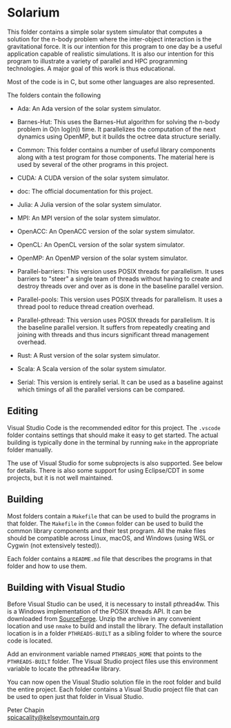 
# Solarium

This folder contains a simple solar system simulator that computes a solution for the n-body
problem where the inter-object interaction is the gravitational force. It is our intention for
this program to one day be a useful application capable of realistic simulations. It is also our
intention for this program to illustrate a variety of parallel and HPC programming technologies.
A major goal of this work is thus educational.

Most of the code is in C, but some other languages are also represented.

The folders contain the following

+ Ada: An Ada version of the solar system simulator.

+ Barnes-Hut: This uses the Barnes-Hut algorithm for solving the n-body problem in O(n log(n))
  time. It parallelizes the computation of the next dynamics using OpenMP, but it builds the
  octree data structure serially.

+ Common: This folder contains a number of useful library components along with a test program
  for those components. The material here is used by several of the other programs in this
  project.

+ CUDA: A CUDA version of the solar system simulator.

+ doc: The official documentation for this project.

+ Julia: A Julia version of the solar system simulator.

+ MPI: An MPI version of the solar system simulator.

+ OpenACC: An OpenACC version of the solar system simulator.

+ OpenCL: An OpenCL version of the solar system simulator.

+ OpenMP: An OpenMP version of the solar system simulator.

+ Parallel-barriers: This version uses POSIX threads for parallelism. It uses barriers to
  "steer" a single team of threads without having to create and destroy threads over and over as
  is done in the baseline parallel version.

+ Parallel-pools: This version uses POSIX threads for parallelism. It uses a thread pool to
  reduce thread creation overhead.

+ Parallel-pthread: This version uses POSIX threads for parallelism. It is the baseline parallel
  version. It suffers from repeatedly creating and joining with threads and thus incurs
  significant thread management overhead.

+ Rust: A Rust version of the solar system simulator.

+ Scala: A Scala version of the solar system simulator.

+ Serial: This version is entirely serial. It can be used as a baseline against which timings of
  all the parallel versions can be compared.

## Editing

Visual Studio Code is the recommended editor for this project. The `.vscode` folder contains
settings that should make it easy to get started. The actual building is typically done in
the terminal by running `make` in the appropriate folder manually.

The use of Visual Studio for some subprojects is also supported. See below for details. There is
also some support for using Eclipse/CDT in some projects, but it is not well maintained.

## Building

Most folders contain a `Makefile` that can be used to build the programs in that folder. The
`Makefile` in the `Common` folder can be used to build the common library components and their
test program. All the make files should be compatible across Linux, macOS, and Windows (using
WSL or Cygwin (not extensively tested)).

Each folder contains a `README.md` file that describes the programs in that folder and how to
use them.

## Building with Visual Studio

Before Visual Studio can be used, it is necessary to install pthread4w. This is a Windows
implementation of the POSIX threads API. It can be downloaded from
[SourceForge](https://sourceforge.net/projects/pthreads4w/). Unzip the archive in any convenient
location and use `nmake` to build and install the library. The default installation location is
in a folder `PTHREADS-BUILT` as a sibling folder to where the source code is located.

Add an environment variable named `PTHREADS_HOME` that points to the `PTHREADS-BUILT` folder.
The Visual Studio project files use this environment variable to locate the pthread4w library.

You can now open the Visual Studio solution file in the root folder and build the entire
project. Each folder contains a Visual Studio project file that can be used to open just that
folder in Visual Studio.

Peter Chapin  
spicacality@kelseymountain.org  
